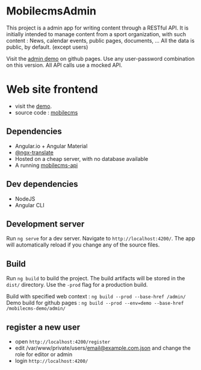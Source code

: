 # MobilecmsAdmin

This project is a admin app for writing content through a RESTful API.
It is initially intended to manage content from a sport organization, with such content : News, calendar events, public pages, documents, ...
All the data is public, by default. (except users)

Visit the [admin demo](https://olivierb29.github.io/mobilecms-demo/admin) on github pages.
Use any user-password combination on this version. All API calls use a mocked API.

# Web site frontend
- visit the [demo](https://olivierb29.github.io/mobilecms-demo).
- source code : [mobilecms](https://github.com/OlivierB29/mobilecms)

## Dependencies

- Angular.io + Angular Material
- [@ngx-translate](http://www.ngx-translate.com/)
- Hosted on a cheap server, with no database available
- A running [mobilecms-api](https://github.com/OlivierB29/mobilecms-api)

## Dev dependencies

- NodeJS
- Angular CLI

## Development server

Run `ng serve` for a dev server. Navigate to `http://localhost:4200/`. The app will automatically reload if you change any of the source files.

## Build

Run `ng build` to build the project. The build artifacts will be stored in the `dist/` directory. Use the `-prod` flag for a production build.

Build with specified web context : `ng build --prod --base-href /admin/`
Demo build for github pages : `ng build --prod --env=demo --base-href /mobilecms-demo/admin/`

## register a new user
- open `http://localhost:4200/register`
- edit /var/www/private/users/email@example.com.json and change the role for editor or admin
- login `http://localhost:4200/`
